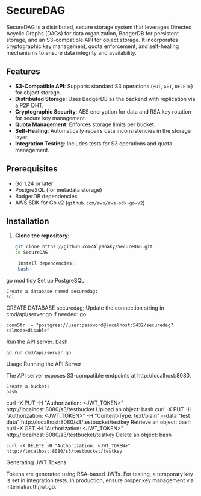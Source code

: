 # SecureDAG

SecureDAG is a distributed, secure storage system that leverages Directed Acyclic Graphs (DAGs) for data organization, BadgerDB for persistent storage, and an S3-compatible API for object storage. It incorporates cryptographic key management, quota enforcement, and self-healing mechanisms to ensure data integrity and availability.

## Features
- **S3-Compatible API**: Supports standard S3 operations (`PUT`, `GET`, `DELETE`) for object storage.
- **Distributed Storage**: Uses BadgerDB as the backend with replication via a P2P DHT.
- **Cryptographic Security**: AES encryption for data and RSA key rotation for secure key management.
- **Quota Management**: Enforces storage limits per bucket.
- **Self-Healing**: Automatically repairs data inconsistencies in the storage layer.
- **Integration Testing**: Includes tests for S3 operations and quota management.

## Prerequisites
- Go 1.24 or later
- PostgreSQL (for metadata storage)
- BadgerDB dependencies
- AWS SDK for Go v2 (`github.com/aws/aws-sdk-go-v2`)

## Installation

1. **Clone the repository**:
   ```bash
   git clone https://github.com/Alyanaky/SecureDAG.git
   cd SecureDAG

    Install dependencies:
    bash

go mod tidy
Set up PostgreSQL:

    Create a database named securedag:
    sql

CREATE DATABASE securedag;
Update the connection string in cmd/api/server.go if needed:
go

    connStr := "postgres://user:password@localhost:5432/securedag?sslmode=disable"

Run the API server:
bash

    go run cmd/api/server.go

Usage
Running the API Server

The API server exposes S3-compatible endpoints at http://localhost:8080.

    Create a bucket:
    bash

curl -X PUT -H "Authorization: <JWT_TOKEN>" http://localhost:8080/s3/testbucket
Upload an object:
bash
curl -X PUT -H "Authorization: <JWT_TOKEN>" -H "Content-Type: text/plain" --data "test data" http://localhost:8080/s3/testbucket/testkey
Retrieve an object:
bash
curl -X GET -H "Authorization: <JWT_TOKEN>" http://localhost:8080/s3/testbucket/testkey
Delete an object:
bash

    curl -X DELETE -H "Authorization: <JWT_TOKEN>" http://localhost:8080/s3/testbucket/testkey

Generating JWT Tokens

Tokens are generated using RSA-based JWTs. For testing, a temporary key is set in integration tests. In production, ensure proper key management via internal/auth/jwt.go.
